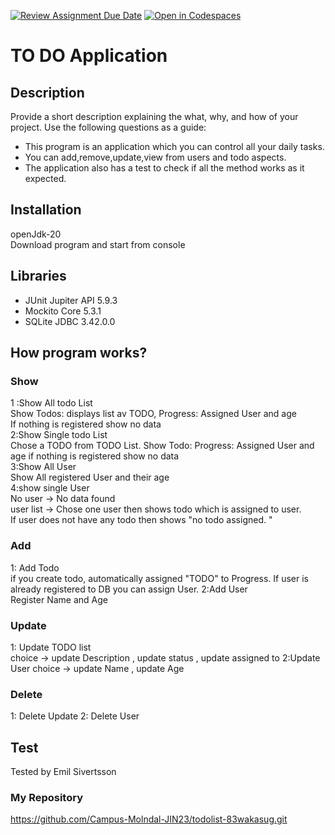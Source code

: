 [![Review Assignment Due Date](https://classroom.github.com/assets/deadline-readme-button-24ddc0f5d75046c5622901739e7c5dd533143b0c8e959d652212380cedb1ea36.svg)](https://classroom.github.com/a/MYVtI0hB)
[![Open in Codespaces](https://classroom.github.com/assets/launch-codespace-7f7980b617ed060a017424585567c406b6ee15c891e84e1186181d67ecf80aa0.svg)](https://classroom.github.com/open-in-codespaces?assignment_repo_id=11359557)
# TO DO Application

## Description

Provide a short description explaining the what, why, and how of your project. Use the following questions as a guide:

- This program is an application which you can control all your daily tasks.  
- You can add,remove,update,view from users and todo aspects. 
- The application also has a test to check if all the method works as it expected.

## Installation
openJdk-20  
Download program and start from console   

## Libraries
- JUnit Jupiter API  5.9.3  
- Mockito Core  5.3.1  
- SQLite JDBC  3.42.0.0

## How program works? 
### Show
1 :Show All todo List  
  Show Todos: displays list av TODO, Progress: Assigned User and age  
  If nothing is registered show no data  
2:Show Single todo List  
Chose a TODO from TODO List.  Show Todo: Progress: Assigned User and age if nothing is registered show no data  
3:Show All User  
Show All registered User and their age    
4:show single User  
No user -> No data found  
user list -> Chose one user then shows todo which is assigned to user.  
If user does not have any todo then shows "no todo assigned. "  

### Add
1: Add Todo  
if you create todo, automatically assigned "TODO" to Progress. If user is already registered to DB you can assign User. 
2:Add User  
Register Name and Age

### Update
1: Update TODO list  
choice -> update Description , update status , update assigned to
2:Update User 
choice -> update Name , update Age

### Delete
1: Delete Update
2: Delete User

## Test
Tested by Emil Sivertsson

### My Repository
https://github.com/Campus-Molndal-JIN23/todolist-83wakasug.git



